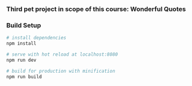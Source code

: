 ### Third pet project in scope of this course: Wonderful Quotes

### Build Setup

``` bash
# install dependencies
npm install

# serve with hot reload at localhost:8080
npm run dev

# build for production with minification
npm run build
```